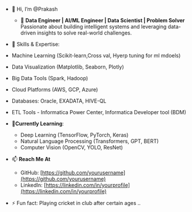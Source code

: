 - 👋 Hi, I’m @Prakash
  -  🚀 **Data Engineer | AI/ML Engineer | Data Scientist | Problem Solver**  
Passionate about building intelligent systems and leveraging data-driven insights to solve real-world challenges.
-  🧠 Skills & Expertise:
  - Machine Learning (Scikit-learn,Cross val, Hyerp tuning for ml mdoels)
  - Data Visualization (Matplotlib, Seaborn, Plotly)
  - Big Data Tools (Spark, Hadoop)
  - Cloud Platforms (AWS, GCP, Azure)
  - Databases: Oracle, EXADATA, HIVE-QL
  - ETL Tools - Informatica Power Center, Informatica Developer tool (BDM) 

- 🌱**Currently Learning**:
  - Deep Learning (TensorFlow, PyTorch, Keras)
  - Natural Language Processing (Transformers, GPT, BERT)
  - Computer Vision (OpenCV, YOLO, ResNet)
  
- 📫 **Reach Me At**
  - GitHub: [https://github.com/yourusername](https://github.com/yourusername)  
  - LinkedIn: [https://linkedin.com/in/yourprofile](https://linkedin.com/in/yourprofile)
    
- ⚡ Fun fact: Playing cricket in club after certain ages ..
<!---
Prakash is a ✨ special ✨ repository because its `README.md` (this file) appears on your GitHub profile.
You can click the Preview link to take a look at your changes.
--->
